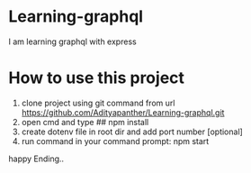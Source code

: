 # Learning-graphql
I am learning graphql with express

# How to use this project
1) clone project using git command from url https://github.com/Adityapanther/Learning-graphql.git
2) open cmd and type ## npm install
3) create dotenv file in root dir and add port number [optional]
4) run command in your command prompt: npm start 

happy Ending..
